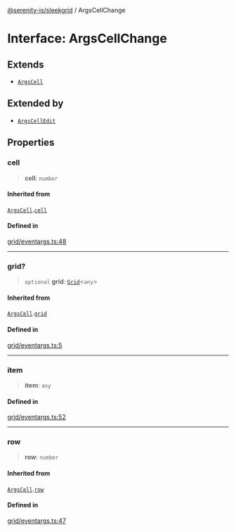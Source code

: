 [@serenity-is/sleekgrid](../README.md) / ArgsCellChange

# Interface: ArgsCellChange

## Extends

- [`ArgsCell`](ArgsCell.md)

## Extended by

- [`ArgsCellEdit`](ArgsCellEdit.md)

## Properties

### cell

> **cell**: `number`

#### Inherited from

[`ArgsCell`](ArgsCell.md).[`cell`](ArgsCell.md#cell)

#### Defined in

[grid/eventargs.ts:48](https://github.com/serenity-is/sleekgrid/blob/master/src/grid/eventargs.ts#L48)

***

### grid?

> `optional` **grid**: [`Grid`](../classes/Grid.md)\<`any`\>

#### Inherited from

[`ArgsCell`](ArgsCell.md).[`grid`](ArgsCell.md#grid)

#### Defined in

[grid/eventargs.ts:5](https://github.com/serenity-is/sleekgrid/blob/master/src/grid/eventargs.ts#L5)

***

### item

> **item**: `any`

#### Defined in

[grid/eventargs.ts:52](https://github.com/serenity-is/sleekgrid/blob/master/src/grid/eventargs.ts#L52)

***

### row

> **row**: `number`

#### Inherited from

[`ArgsCell`](ArgsCell.md).[`row`](ArgsCell.md#row)

#### Defined in

[grid/eventargs.ts:47](https://github.com/serenity-is/sleekgrid/blob/master/src/grid/eventargs.ts#L47)
